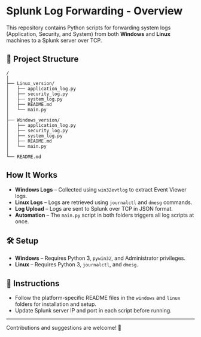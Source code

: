 # Splunk Log Forwarding - Overview  

This repository contains Python scripts for forwarding system logs (Application, Security, and System) from both **Windows** and **Linux** machines to a Splunk server over TCP.  

## 📂 Project Structure  
```
/  
│  
├── Linux_version/  
│   ├── application_log.py  
│   ├── security_log.py  
│   ├── system_log.py
│   ├── README.md  
│   └── main.py  
│  
├── Windows_version/  
│   ├── application_log.py  
│   ├── security_log.py  
│   ├── system_log.py
│   ├── README.md
│   └── main.py  
│  
└── README.md  
```  

## How It Works  
- **Windows Logs** – Collected using `win32evtlog` to extract Event Viewer logs.  
- **Linux Logs** – Logs are retrieved using `journalctl` and `dmesg` commands.  
- **Log Upload** – Logs are sent to Splunk over TCP in JSON format.  
- **Automation** – The `main.py` script in both folders triggers all log scripts at once.  

## 🛠️ Setup  
- **Windows** – Requires Python 3, `pywin32`, and Administrator privileges.  
- **Linux** – Requires Python 3, `journalctl`, and `dmesg`.  

## 📘 Instructions  
- Follow the platform-specific README files in the `windows` and `linux` folders for installation and setup.  
- Update Splunk server IP and port in each script before running.  

---

Contributions and suggestions are welcome! 🚧